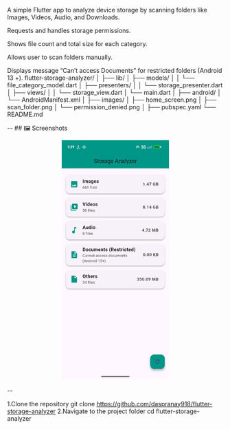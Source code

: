 A simple Flutter app to analyze device storage by scanning folders like Images, Videos, Audio, and Downloads.

Requests and handles storage permissions.

Shows file count and total size for each category.

Allows user to scan folders manually.

Displays message “Can’t access Documents” for restricted folders (Android 13 +).
flutter-storage-analyzer/
│
├── lib/
│   ├── models/
│   │   └── file_category_model.dart
│   ├── presenters/
│   │   └── storage_presenter.dart
│   ├── views/
│   │   └── storage_view.dart
│   └── main.dart
│
├── android/
│   └── AndroidManifest.xml
│
├── images/
│   ├── home_screen.png
│   ├── scan_folder.png
│   └── permission_denied.png
│
├── pubspec.yaml
└── README.md


 -- ## 🖼 Screenshots
 <p align="center"> 
   <img src="images/storage.jpg" width="250" /> 
 </p>
 --

  1.Clone the repository
  git clone https://github.com/daspranay918/flutter-storage-analyzer
  2.Navigate to the project folder
  cd flutter-storage-analyzer

